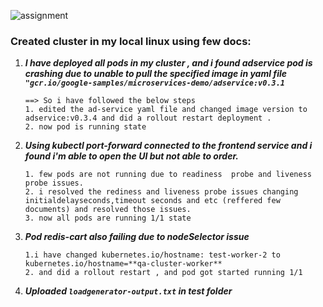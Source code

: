 ![assignment](https://imgur.com/gF8uyZJ.png)

### Created cluster in my local linux using few docs:


1) ***I have deployed all pods in my cluster , and i found adservice pod is crashing due to unable to pull the specified image in yaml file ```"gcr.io/google-samples/microservices-demo/adservice:v0.3.1```***
    ```
    ==> So i have followed the below steps
	1. edited the ad-service yaml file and changed image version to adservice:v0.3.4 and did a rollout restart deployment .
	2. now pod is running state 
    ```
2) ***Using kubectl port-forward connected to the frontend service and i found i'm able to open the UI but not able to order.***
    ```
	1. few pods are not running due to readiness  probe and liveness probe issues.
	2. i resolved the rediness and liveness probe issues changing initialdelayseconds,timeout seconds and etc (reffered few documents) and resolved those issues.
	3. now all pods are running 1/1 state
    ```

3) ***Pod redis-cart also failing due to nodeSelector issue***
    ```
	1.i have changed kubernetes.io/hostname: test-worker-2 to kubernetes.io/hostname=**qa-cluster-worker**
	2. and did a rollout restart , and pod got started running 1/1
    ```
4) ***Uploaded ```loadgenerator-output.txt``` in test folder***

